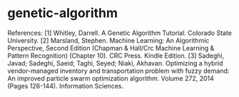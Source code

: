 # genetic-algorithm

References:
[1] Whitley, Darrell. A Genetic Algorithm Tutorial. Colorado State University.
[2] Marsland, Stephen. Machine Learning: An Algorithmic Perspective, Second Edition
(Chapman & Hall/Crc Machine Learning & Pattern Recognition) (Chapter 10). CRC Press.
Kindle Edition.
[3] Sadeghi, Javad; Sadeghi, Saeid; Taghi, Seyed; Niaki, Akhavan. Optimizing a hybrid
vendor-managed inventory and transportation problem with fuzzy demand: An improved particle
swarm optimization algorithm. Volume 272, 2014 (Pages 126-144). Information Sciences.

